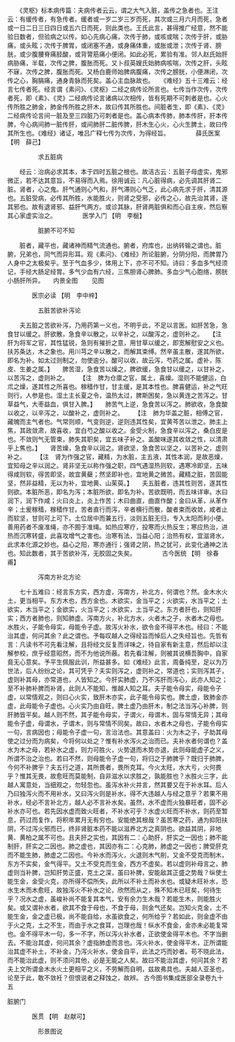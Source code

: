 <!-- { "loadSidebar": true } -->
　　《灵枢》标本病传篇：夫病传者云云，谓之大气入脏，盖传之急者也。王注云：有缓传者，有急传者。缓者或一岁二岁三岁而死，其次或三月六月而死，急者或一日二日三日四日或五六日而死，则此类也。王氏此言，甚得推广经意，然不能验日数者，但验病之以传。如心先病心痛，次传于肺，或咳或喘；次传于肝，或胁痛，或头眩；次传于脾胃，或闭塞不通，或身痛体重，或胀或泄；次传于肾、膀胱，或少腹腰脊痛胫酸，或背膂筋痛小便闭。如此必死，累验有准。邻人赵氏始肝病胁痛，半载，次传之脾，腹胀而死。又卜叔英嫂氏始肺病咳喘，次传之肝，头眩不寐，次传之脾，腹胀而死。又杨白鹿师始脾病腹痛，次传之膀胱，小便淋闭，次传之心，胸膈痛，通身青脉而死矣。盖心主血脉故也。　　《难经》五十三难云：经言七传者死。经言谓《素问》、《灵枢》二经之病传论所言也。七传当作次传，次传者死，即《素》、《灵》二经病传论言诸病以次相传，皆有死期不可刺者是也。心火传所胜之肺金，肺金传所胜之肝木，故曰传其所胜也。间脏者生，即《素》、《灵》二经病传论言间一脏及至三四脏乃可刺者是也。盖心病本传肺，肺本传肝，肝本传脾，今心病间肺一脏传肝，或间肺肝二脏传脾，肝木生心火，心火生脾土，故曰传其所生也。《难经》诸证，唯吕广释七传为次传，为得经旨。
　　　　薛氏医案 【明　薛己】

　　　　　求五脏病

　　经云：治病必求其本，本于四时五脏之根也。故洁古云：五脏子母虚实，鬼邪微正，若不达其意旨，不易得而入焉。徐用诚云：凡心脏得病，必先调其肝肾二脏。肾者，心之鬼。肝气通则心气和，肝气滞则心气乏，此心病先求于肝，清其源也。五脏受病，必传其所胜，水能胜火，则肾之受邪，必传之心，故先治其肾，逐其邪也。故有退肾邪、益肝气两方。或诊其脉，肝肾两脏俱和而心自主疾，然后察其心家虚实治之。
　　　　医学入门 【明　李梴】

　　　　　脏腑不可不知

　　脏者，藏平也，藏诸神而精气流通也。腑者，府库也，出纳转输之谓也。脏腑，兄弟也，同气而异形耳。观《素问》、《难经》所论脏腑，分阴分阳，而脾胃乃人身中之太极矣乎。至于气血多少，体用上下，亦不可不知。诗曰：多血多气经须记，手经大肠足经胃。多气少血有六经，三焦胆肾心脾肺。多血少气心胞络，膀胱小肠肝所异。　　内景全图
　　见图

　　　　医宗必读 【明　李中梓】

　　　　　五脏苦欲补泻论

　　夫五脏之苦欲补泻，乃用药第一义也，不明乎此，不足以言医。如肝苦急，急食甘以缓之。肝欲散，急食辛以散之，以辛补之，以酸泻之，虚则补之。　　【注　肝为将军之官，其性猛锐，急则有摧折之意，用甘草以缓之，即宽解慰安之义也。扶苏条达，木之象也。用川芎之辛以散之，而解其束缚。然辛虽主散，遂其所欲，即名为补。如太过则制之，勿使逾分。酸可以收，故云泻，芍药之属。虚补，陈皮、生姜之属。】　　脾苦湿，急食苦以燥之，脾欲缓，急食甘以缓之，以甘补之，以苦泻之，虚则补之。　　 【注　脾为仓廪之官，属土，喜燥。湿则不能健运，白朮之燥，遂其性之所喜也。稼穑作甘，甘主缓，是其本性也。脾喜健运，补之气旺则行，人参是也。湿土主长夏之令，温热太过，脾斯困矣，急以黄连之苦泻之。甘草益气，大枣益血，俱甘入脾。】　　肺苦气上逆，急食苦以泻之。肺欲收，急食酸以收之，以辛泻之，以酸补之，虚则补之。　　 【注　肺为华盖之脏，相傅之官，藏魄而主气者也。气常则顺，气变则逆，逆则违其性矣，宜黄芩苦以泄之。肺主上焦，其政敛肃，故喜收，宜白芍之酸以收之。金受火制，急食辛以泻之，桑白皮是也。不敛则气无管束，肺失其职矣，宜五味子补之。盖酸味遂其收敛之性，以清肃乎上焦也。】　　肾苦燥，急食辛以润之。肾欲坚，急食苦以坚之，以苦补之，虚则补之。　　 【注　肾为作强之官，藏精，为水脏，主五液，其性本润，是故恶燥，宜知母之辛以润之。肾非坚无以称作强之职，四气遇湿热则软，遇寒冷即坚，五味得咸则软，得苦即坚，故宜黄蘗；然坚即补也，宜地黄之微苦。藏精之脏，苦固能坚，然非益精，无以为补，宜地黄、山茱萸。】　　夫五脏者，违其性则苦，遂其性则欲。本脏所恶，即名为泻；本脏所欲，即名为补。苦欲既明，而五味详审。水曰润下，润下作咸；火曰炎上，炎上作苦；木曰曲直，曲直作酸；金曰从革，从革作辛；土爰稼穑，稼穑作甘。苦者直行而泻，辛者横行而散，酸者束而收敛，咸者止而软坚，甘则可上可下。土位居中而兼五行，淡则五脏无归，专入太阳而利小便。善用药者不废准绳，亦不囿于准绳。如热应寒疗，投寒而火热反生；寒应热治，进热而沉寒转盛，此喜攻增气之害也。治寒有法，当益心阳；治热有权，宜滋肾水，此求本化源之妙也。益心之阳，寒亦通行；强肾之阴，热之犹可，此变化通神之法也。知此数者，其于苦欲补泻，无胶固之失矣。
　　　　古今医统 【明　徐春甫】

　　　　　泻南方补北方论

　　七十五难曰：经言东方实，西方虚，泻南方，补北方，何谓也？然。金木水火土，更当相平。东方木也，西方金也。木欲实，金当平之；火欲实，水当平之；土欲实，木当平之；金欲实，火当平之；水欲实，土当平之。东方者肝也，则知肝实；西方者肺也，则知肺虚。泻南方火，补北方水，火者木之子，水者木之母也。水胜火，子能令母实，母能令子虚。故泻火补水，欲令金不得平木也。经曰：不能治其虚，何问其余？此之谓也。予每叹越人之得经旨而悼后人之失经旨也。先哲有言：凡读书不可先看注解，且将经文反复而详味之，待自家有新主意，然后却以注解参校，庶乎经意昭然，而不为他说所蔽。若先看注解，则被其说横吾胸中，自家竟无心意矣。予平生佩服此训，所益甚多。如《难经》此言，周备纯至，足以为万世法，后人纷纷之论，其可凭乎？夫实则泻之，虚则补之，常道也；实则泻其子，虚则补其母，亦常道也，人皆知之。今肝实肺虚，乃不泻肝而泻心，此亦人知之；至不补肺补脾而补肾，此则人不能知，惟越人知之耳。夫子能令母实，母能令子虚，以常情观之，则曰心火实，致肝木亦实，此子能令母实也。脾土虚，致肺金亦虚，此母能令子虚也。心火实乃由自旺，脾土虚乃由肝木，制之法当泻心补脾，则肝肺皆平矣。越人则不然，其子能令母实，子谓火，母谓木，固与常情无异；其母能令子虚，母谓水，子谓木，则与常情不同矣。故曰，水者木之母也，子能令母实一句，言病因也；母能令子虚一句，言治法也。其意盖曰：火为木之子，子助其母使之过分而为病矣，今将何以处之？惟有补水泻火之治而已。夫补水者何谓也？盖水为木之母，若补水之虚，则力可胜火，火势退而木势亦退，此则母能虚子之义，所谓不治之治也。若曰不然，则母能令子虚一句，将归之于肺脾乎？既归于肺脾，今何不补脾乎？夫五行之道，其所畏者，畏所克耳。今火太旺，水大亏，火何畏乎？惟其无畏，故愈旺而莫能制，自非滋水以求胜之，孰能胜也？水胜火三字，此越人寓意处，当细观之，勿轻忽也。虽泻水补火并言，然其要又在于补水耳。后人乃曰独泻火而不用补水，又曰泻火则是补水，得不大违越人与经之意乎？若果不用补水，经必不言补北方，越人必不言补水矣。虽然，水不虚而火独暴旺者，固不必补水亦可也。若先因水虚而致火旺者，不补水可乎？水虚火旺而不补水，则药至暂息，药过而复作，将积年累月无有穷也。安能绝其根哉？虽苦寒之药，通为抑阳扶阴，不过泻火邪而已，终非肾脏本药不能以滋养北方之真阴也。欲益其阴，非地黄、黄柏之属不可也。且夫肝之实也，其因有二：心助肝，肝实之一因也；肺不能制肝，肝实之二因也。肺之虚也，其因亦有二：心克肺，肺虚之一因也；脾受肝克而不能生肺，肺虚之二因也。今补水而泻火，火退则木气削，又金不受克而制木，东方不实矣，金气得平。又土不受克而生金，西方不虚矣。若以虚则补母言之，肺虚则当补脾，岂知肝势正盛，克土之深，虽曰补脾，安能敌其正盛之势哉？纵使土能生金，金受火克，亦所得不偿所失，此所以不补土而补水也。或疑木旺补水，恐水生木而木愈旺，故独泻火不补水之论，欣然而从之，殊不知木已旺矣，何待生乎？况水之虚，虽峻补尚不能复其本气，安有余力生木哉？若能生木，则能胜火矣。或又谓补水者，欲其不食于母也，不食于母，则金气还矣。岂知火克金，土不能生金，金之虚已极，尚不能自给，水虽欲食之，何所给乎？若如此，则金虚不由于火之克，土之不生，而由于水之食耳，岂理也哉！纵水不食金，金亦未必能复常也。金不得平木一句，多一不字，所以泻火补水者，正欲使金得平木也。不字当删去。不能治其虚，何问其余？虚指肺虚而言也。泻火补水，使金得平木，正所谓能治其虚不补土，不补金，乃泻火补水，使金自平，此法之巧而妙者。苟不晓此法，而不能治此虚，则不须问其他，必是无能之人矣。故曰不能治其虚，何问其余？若夫上文所谓金木水火土更相平之义，不劳解而自明，兹故弗具也。夫越人亚圣也，论至于此，敢不敛衽？但恨说者之释蚀之，故辨。
古今图书集成医部全录卷九十五

脏腑门

　　　　医贯 【明　赵献可】

　　　　　形景图说

